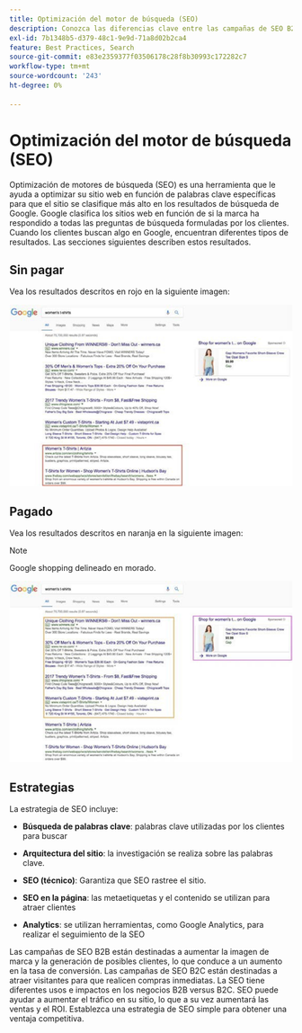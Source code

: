 ```yaml
---
title: Optimización del motor de búsqueda (SEO)
description: Conozca las diferencias clave entre las campañas de SEO B2B y B2C.
exl-id: 7b1348b5-d379-48c1-9e9d-71a8d02b2ca4
feature: Best Practices, Search
source-git-commit: e83e2359377f03506178c28f8b30993c172282c7
workflow-type: tm+mt
source-wordcount: '243'
ht-degree: 0%

---
```


# Optimización del motor de búsqueda (SEO)

Optimización de motores de búsqueda (SEO) es una herramienta que le ayuda a optimizar su sitio web en función de palabras clave específicas para que el sitio se clasifique más alto en los resultados de búsqueda de Google. Google clasifica los sitios web en función de si la marca ha respondido a todas las preguntas de búsqueda formuladas por los clientes. Cuando los clientes buscan algo en Google, encuentran diferentes tipos de resultados. Las secciones siguientes describen estos resultados.

## Sin pagar

Vea los resultados descritos en rojo en la siguiente imagen:

![Resultados de búsqueda de Google SEO no pagados](../../assets/playbooks/seo-unpaid.png)

## Pagado

Vea los resultados descritos en naranja en la siguiente imagen:

>[!NOTE]
>
>Google shopping delineado en morado.

![Resultados de búsqueda de Google SEO de pago](../../assets/playbooks/seo-paid.png)

## Estrategias

La estrategia de SEO incluye:

- **Búsqueda de palabras clave**: palabras clave utilizadas por los clientes para buscar

- **Arquitectura del sitio**: la investigación se realiza sobre las palabras clave.

- **SEO (técnico)**: Garantiza que SEO rastree el sitio.

- **SEO en la página**: las metaetiquetas y el contenido se utilizan para atraer clientes

- **Analytics**: se utilizan herramientas, como Google Analytics, para realizar el seguimiento de la SEO

Las campañas de SEO B2B están destinadas a aumentar la imagen de marca y la generación de posibles clientes, lo que conduce a un aumento en la tasa de conversión. Las campañas de SEO B2C están destinadas a atraer visitantes para que realicen compras inmediatas. La SEO tiene diferentes usos e impactos en los negocios B2B versus B2C. SEO puede ayudar a aumentar el tráfico en su sitio, lo que a su vez aumentará las ventas y el ROI. Establezca una estrategia de SEO simple para obtener una ventaja competitiva.
